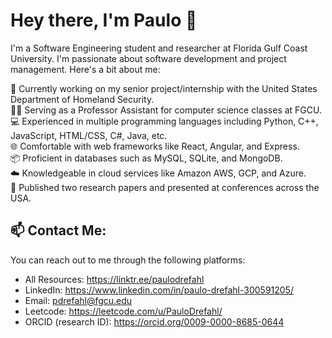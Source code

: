 # Hey there, I'm Paulo 👋

I'm a Software Engineering student and researcher at Florida Gulf Coast University. I'm passionate about software development and project management. Here's a bit about me:

🔭 Currently working on my senior project/internship with the United States Department of Homeland Security.  
👨‍🏫 Serving as a Professor Assistant for computer science classes at FGCU.  
💻 Experienced in multiple programming languages including Python, C++, JavaScript, HTML/CSS, C#, Java, etc.  
🌐 Comfortable with web frameworks like React, Angular, and Express.  
📦 Proficient in databases such as MySQL, SQLite, and MongoDB.  
☁️ Knowledgeable in cloud services like Amazon AWS, GCP, and Azure.   
🔬 Published two research papers and presented at conferences across the USA.  

## 📫 Contact Me:
You can reach out to me through the following platforms:

- All Resources: https://linktr.ee/paulodrefahl
- LinkedIn: https://www.linkedin.com/in/paulo-drefahl-300591205/
- Email: pdrefahl@fgcu.edu
- Leetcode: https://leetcode.com/u/PauloDrefahl/
- ORCID (research ID): https://orcid.org/0009-0000-8685-0644
